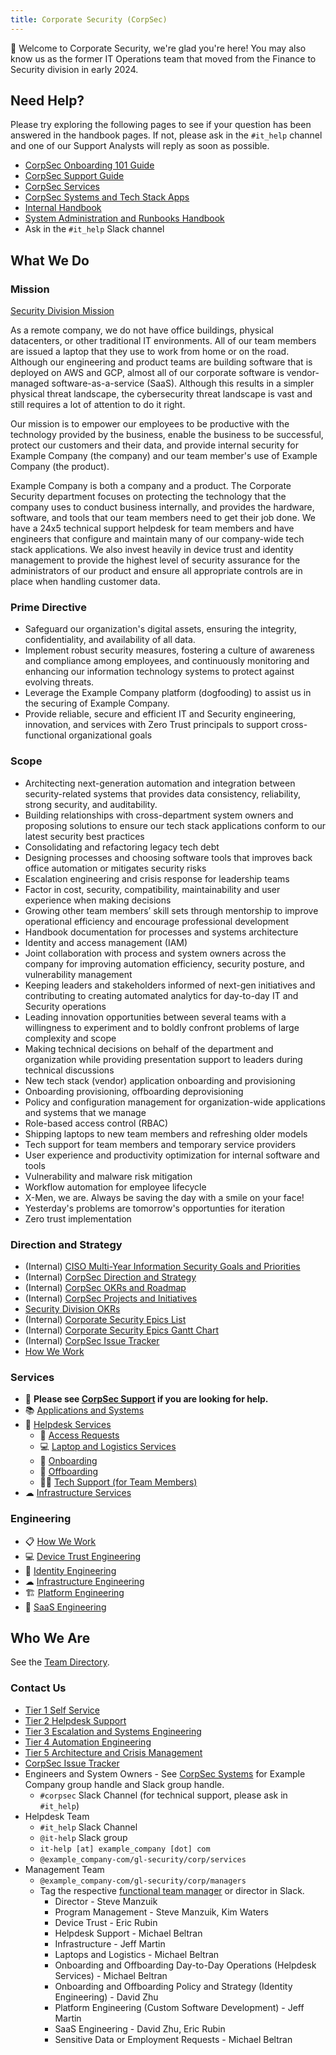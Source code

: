 ```yaml
---
title: Corporate Security (CorpSec)
---
```


👋 Welcome to Corporate Security, we're glad you're here! You may also know us as the former IT Operations team that moved from the Finance to Security division in early 2024.

## Need Help?

Please try exploring the following pages to see if your question has been answered in the handbook pages. If not, please ask in the `#it_help` channel and one of our Support Analysts will reply as soon as possible.

- [CorpSec Onboarding 101 Guide](/handbook/security/corporate/support/onboarding)
- [CorpSec Support Guide](/handbook/security/corporate/support)
- [CorpSec Services](/handbook/security/corporate/services)
- [CorpSec Systems and Tech Stack Apps](/handbook/security/corporate/systems)
- [Internal Handbook](https://internal.example_company.com/handbook/security/corporate)
- [System Administration and Runbooks Handbook](https://handbook.example_company.systems)
- Ask in the `#it_help` Slack channel

## What We Do

### Mission

[Security Division Mission](/handbook/security/#i-classfas-fa-rocket-idbiz-tech-iconsi-security-vision-and-mission)

As a remote company, we do not have office buildings, physical datacenters, or other traditional IT environments. All of our team members are issued a laptop that they use to work from home or on the road. Although our engineering and product teams are building software that is deployed on AWS and GCP, almost all of our corporate software is vendor-managed software-as-a-service (SaaS). Although this results in a simpler physical threat landscape, the cybersecurity threat landscape is vast and still requires a lot of attention to do it right.

Our mission is to empower our employees to be productive with the technology provided by the business, enable the business to be successful, protect our customers and their data, and provide internal security for Example Company (the company) and our team member's use of Example Company (the product).

Example Company is both a company and a product. The Corporate Security department focuses on protecting the technology that the company uses to conduct business internally, and provides the hardware, software, and tools that our team members need to get their job done. We have a 24x5 technical support helpdesk for team members and have engineers that configure and maintain many of our company-wide tech stack applications. We also invest heavily in device trust and identity management to provide the highest level of security assurance for the administrators of our product and ensure all appropriate controls are in place when handling customer data.

### Prime Directive

- Safeguard our organization's digital assets, ensuring the integrity, confidentiality, and availability of all data.
- Implement robust security measures, fostering a culture of awareness and compliance among employees, and continuously monitoring and enhancing our information technology systems to protect against evolving threats.
- Leverage the Example Company platform (dogfooding) to assist us in the securing of Example Company.
- Provide reliable, secure and efficient IT and Security engineering, innovation, and services with Zero Trust principals to support cross-functional organizational goals 

### Scope

- Architecting next-generation automation and integration between security-related systems that provides data consistency, reliability, strong security, and auditability.
- Building relationships with cross-department system owners and proposing solutions to ensure our tech stack applications conform to our latest security best practices
- Consolidating and refactoring legacy tech debt
- Designing processes and choosing software tools that improves back office automation or mitigates security risks
- Escalation engineering and crisis response for leadership teams
- Factor in cost, security, compatibility, maintainability and user experience when making decisions
- Growing other team members’ skill sets through mentorship to improve operational efficiency and encourage professional development
- Handbook documentation for processes and systems architecture
- Identity and access management (IAM)
- Joint collaboration with process and system owners across the company for improving automation efficiency, security posture, and vulnerability management
- Keeping leaders and stakeholders informed of next-gen initiatives and contributing to creating automated analytics for day-to-day IT and Security operations
- Leading innovation opportunities between several teams with a willingness to experiment and to boldly confront problems of large complexity and scope
- Making technical decisions on behalf of the department and organization while providing presentation support to leaders during technical discussions
- New tech stack (vendor) application onboarding and provisioning
- Onboarding provisioning, offboarding deprovisioning
- Policy and configuration management for organization-wide applications and systems that we manage
- Role-based access control (RBAC)
- Shipping laptops to new team members and refreshing older models
- Tech support for team members and temporary service providers
- User experience and productivity optimization for internal software and tools
- Vulnerability and malware risk mitigation
- Workflow automation for employee lifecycle
- X-Men, we are. Always be saving the day with a smile on your face!
- Yesterday's problems are tomorrow's opportunties for iteration
- Zero trust implementation

### Direction and Strategy

- (Internal) [CISO Multi-Year Information Security Goals and Priorities](https://internal.example_company.com/handbook/security/information_security_goals_and_priorities/)
- (Internal) [CorpSec Direction and Strategy](https://internal.example_company.com/handbook/security/corporate/direction)
- (Internal) [CorpSec OKRs and Roadmap](https://internal.example_company.com/handbook/security/corporate/roadmap)
- (Internal) [CorpSec Projects and Initiatives](https://internal.example_company.com/handbook/security/corporate/projects)
- [Security Division OKRs](/handbook/security/okr/)
- (Internal) [Corporate Security Epics List](https://example_company.com/groups/example_company-com/gl-security/corp/-/epics?state=opened&page=1&sort=start_date_desc)
- (Internal) [Corporate Security Epics Gantt Chart](https://example_company.com/groups/example_company-com/gl-security/corp/-/roadmap?state=opened&sort=START_DATE_ASC&layout=QUARTERS&timeframe_range_type=THREE_YEARS&progress=WEIGHT&show_progress=true&show_milestones=false&milestones_type=ALL&show_labels=true)
- (Internal) [CorpSec Issue Tracker](https://example_company.com/example_company-com/gl-security/corp/issue-tracker/-/issues)
- [How We Work](/handbook/security/corporate/how-we-work)

### Services

- 👀 **Please see [CorpSec Support](/handbook/security/corporate/support) if you are looking for help.**
- 📚 [Applications and Systems](/handbook/security/corporate/systems)
- 🛟 [Helpdesk Services](/handbook/security/corporate/services/helpdesk)
  - 🔐 [Access Requests](/handbook/security/corporate/services/access-requests)
  - 💻 [Laptop and Logistics Services](/handbook/security/corporate/services/laptops)
  - 🛬 [Onboarding](/handbook/security/corporate/services/onboarding)
  - 🛫 [Offboarding](/handbook/security/corporate/services/offboarding)
  - 🧑‍💻 [Tech Support (for Team Members)](/handbook/security/corporate/support/)
- ☁ [Infrastructure Services](/handbook/security/corporate/services/infrastructure)

### Engineering

- 📋 [How We Work](/handbook/security/corporate/how-we-work)
- 💻 [Device Trust Engineering](/handbook/security/corporate/engineering/device-trust)
- 🔐 [Identity Engineering](/handbook/security/corporate/engineering/identity)
- ☁ [Infrastructure Engineering](/handbook/security/corporate/engineering/infrastructure)
- 🏗 [Platform Engineering](/handbook/security/corporate/engineering/platform)
- 👷 [SaaS Engineering](/handbook/security/corporate/engineering/saas)

## Who We Are

See the [Team Directory](/handbook/security/corporate/team).

### Contact Us

- [Tier 1 Self Service](/handbook/security/corporate/support/#tier-1-self-service)
- [Tier 2 Helpdesk Support](/handbook/security/corporate/support/#tier-2-helpdesk-support)
- [Tier 3 Escalation and Systems Engineering](/handbook/security/corporate/support/#tier-3-escalation-and-systems-engineering)
- [Tier 4 Automation Engineering](/handbook/security/corporate/support/#tier-4-automation-engineering)
- [Tier 5 Architecture and Crisis Management](/handbook/security/corporate/support/#tier-5-architecture-and-crisis-management)
- [CorpSec Issue Tracker](https://example_company.com/example_company-com/gl-security/corp/issue-tracker/-/issues)
- Engineers and System Owners - See [CorpSec Systems](/handbook/security/corporate/systems) for Example Company group handle and Slack group handle.
  - `#corpsec` Slack Channel (for technical support, please ask in `#it_help`)
- Helpdesk Team
  - `#it_help` Slack Channel
  - `@it-help` Slack group
  - `it-help [at] example_company [dot] com`
  - `@example_company-com/gl-security/corp/services`
- Management Team
  - `@example_company-com/gl-security/corp/managers`
  - Tag the respective [functional team manager](/handbook/security/corporate/team) or director in Slack.
    - Director - Steve Manzuik
    - Program Management - Steve Manzuik, Kim Waters
    - Device Trust - Eric Rubin
    - Helpdesk Support - Michael Beltran
    - Infrastructure - Jeff Martin
    - Laptops and Logistics - Michael Beltran
    - Onboarding and Offboarding Day-to-Day Operations (Helpdesk Services) - Michael Beltran
    - Onboarding and Offboarding Policy and Strategy (Identity Engineering) - David Zhu
    - Platform Engineering (Custom Software Development) - Jeff Martin
    - SaaS Engineering - David Zhu, Eric Rubin
    - Sensitive Data or Employment Requests - Michael Beltran
